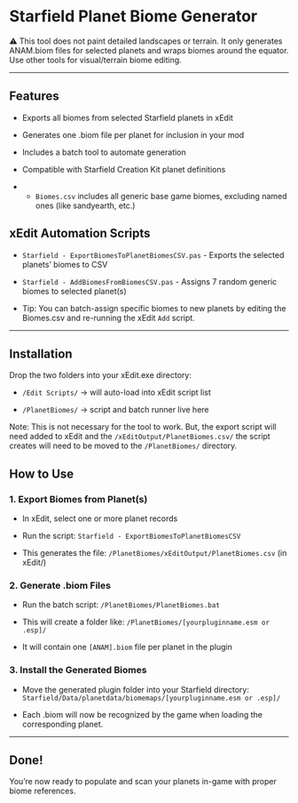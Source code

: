 # Starfield Planet Biome Generator

⚠️ This tool does not paint detailed landscapes or terrain.
It only generates ANAM.biom files for selected planets and wraps biomes around the equator.
Use other tools for visual/terrain biome editing.

----  

## Features

- Exports all biomes from selected Starfield planets in xEdit

- Generates one .biom file per planet for inclusion in your mod

- Includes a batch tool to automate generation

- Compatible with Starfield Creation Kit planet definitions

- - `Biomes.csv` includes all generic base game biomes, excluding named ones (like sandyearth, etc.)


## xEdit Automation Scripts

- `Starfield - ExportBiomesToPlanetBiomesCSV.pas` - Exports the selected planets’ biomes to CSV

- `Starfield - AddBiomesFromBiomesCSV.pas` - Assigns 7 random generic biomes to selected planet(s)

- Tip: You can batch-assign specific biomes to new planets by editing the Biomes.csv and re-running the xEdit `Add` script.

----

## Installation

Drop the two folders into your xEdit.exe directory:

- `/Edit Scripts/` → will auto-load into xEdit script list

- `/PlanetBiomes/` → script and batch runner live here

Note: This is not necessary for the tool to work.
But, the export script will need added to xEdit and the `/xEditOutput/PlanetBiomes.csv/` the script creates will need to be moved to the `/PlanetBiomes/` directory.

## How to Use

### 1. Export Biomes from Planet(s)

- In xEdit, select one or more planet records

-  Run the script: `Starfield - ExportBiomesToPlanetBiomesCSV`

- This generates the file: `/PlanetBiomes/xEditOutput/PlanetBiomes.csv` (in xEdit/)

### 2. Generate .biom Files

- Run the batch script: `/PlanetBiomes/PlanetBiomes.bat`

- This will create a folder like: `/PlanetBiomes/[yourpluginname.esm or .esp]/`

- It will contain one `[ANAM].biom` file per planet in the plugin

### 3. Install the Generated Biomes

- Move the generated plugin folder into your Starfield directory: `Starfield/Data/planetdata/biomemaps/[yourpluginname.esm or .esp]/`

- Each .biom will now be recognized by the game when loading the corresponding planet.

----  

## Done!

You’re now ready to populate and scan your planets in-game with proper biome references.

